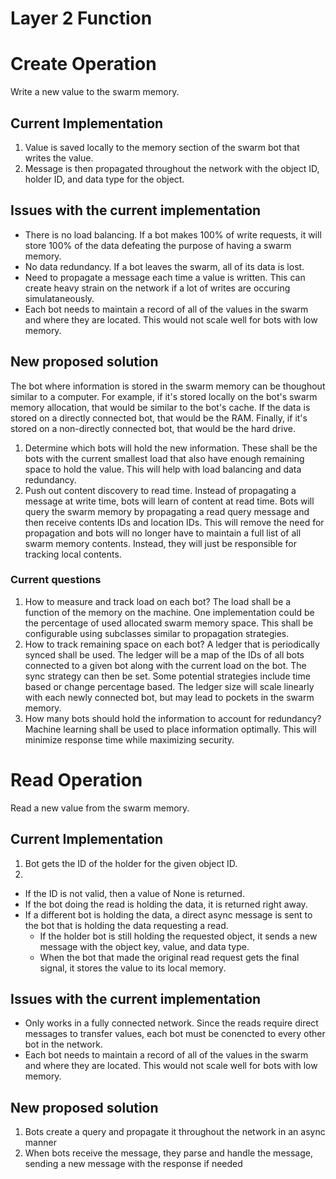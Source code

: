 # Layer 2 Function

# Create Operation
Write a new value to the swarm memory.

## Current Implementation
1. Value is saved locally to the memory section of the swarm bot that writes the value.
2. Message is then propagated throughout the network with the object ID, holder ID, and data type for the object.

## Issues with the current implementation
- There is no load balancing. If a bot makes 100% of write requests, it will store 100% of the data defeating the purpose of having a swarm memory.
- No data redundancy. If a bot leaves the swarm, all of its data is lost.
- Need to propagate a message each time a value is written. This can create heavy strain on the network if a lot of writes are occuring simulataneously. 
- Each bot needs to maintain a record of all of the values in the swarm and where they are located. This would not scale well for bots with low memory.

## New proposed solution
The bot where information is stored in the swarm memory can be thoughout similar to a computer. For example, if it's stored locally on the bot's swarm memory allocation, that would be similar to the bot's cache. If the data is stored on a directly connected bot, that would be the RAM. Finally, if it's stored on a non-directly connected bot, that would be the hard drive. 

1. Determine which bots will hold the new information. These shall be the bots with the current smallest load that also have enough remaining space to hold the value. This will help with load balancing and data redundancy.
2. Push out content discovery to read time. Instead of propagating a message at write time, bots will learn of content at read time. Bots will query the swarm memory by propagating a read query message and then receive contents IDs and location IDs. This will remove the need for propagation and bots will no longer have to maintain a full list of all swarm memory contents. Instead, they will just be responsible for tracking local contents.

### Current questions
1. How to measure and track load on each bot?
The load shall be a function of the memory on the machine. One implementation could be the percentage of used allocated swarm memory space. This shall be configurable using subclasses similar to propagation strategies.
2. How to track remaining space on each bot?
A ledger that is periodically synced shall be used. The ledger will be a map of the IDs of all bots connected to a given bot along with the current load on the bot. The sync strategy can then be set. Some potential strategies include time based or change percentage based. The ledger size will scale linearly with each newly connected bot, but may lead to pockets in the swarm memory.
3. How many bots should hold the information to account for redundancy?
Machine learning shall be used to place information optimally. This will minimize response time while maximizing security.

# Read Operation
Read a new value from the swarm memory.

## Current Implementation
1. Bot gets the ID of the holder for the given object ID.
2. 
- If the ID is not valid, then a value of None is returned.
- If the bot doing the read is holding the data, it is returned right away.
- If a different bot is holding the data, a direct async message is sent to the bot that is holding the data requesting a read.
    - If the holder bot is still holding the requested object, it sends a new message with the object key, value, and data type.
    - When the bot that made the original read request gets the final signal, it stores the value to its local memory.

## Issues with the current implementation
- Only works in a fully connected network. Since the reads require direct messages to transfer values, each bot must be conencted to every other bot in the network.
- Each bot needs to maintain a record of all of the values in the swarm and where they are located. This would not scale well for bots with low memory.

## New proposed solution
1. Bots create a query and propagate it throughout the network in an async manner
2. When bots receive the message, they parse and handle the message, sending a new message with the response if needed